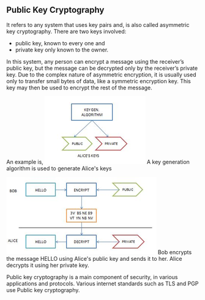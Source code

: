 ##	Public Key Cryptography

It refers to any system that uses key pairs and, is also called asymmetric key cryptography.
There are two keys involved: 
* public key, known to every one and  
* private key only known to the owner.  

In this system, any person can encrypt a message using the receiver’s public key, 
but the message can be decrypted only by the receiver’s private key.
Due to the complex nature of asymmetric encryption, it is usually used only to transfer small bytes of data, 
like a symmetric encryption key. This key may then be used to encrypt the rest of the message.

An example is, 
![pkc1.jpg](/assets/pkc2.JPG)
A key generation algorithm is used to generate Alice's keys

![pkc2.jpg](/assets/pkc1.JPG)
Bob encrypts the message HELLO using Alice's public key and sends it to her. Alice decrypts it using her private key.

Public key cryptography is a main component of security, in various applications and protocols. 
Various internet standards such as TLS and PGP use Public key cryptography. 
